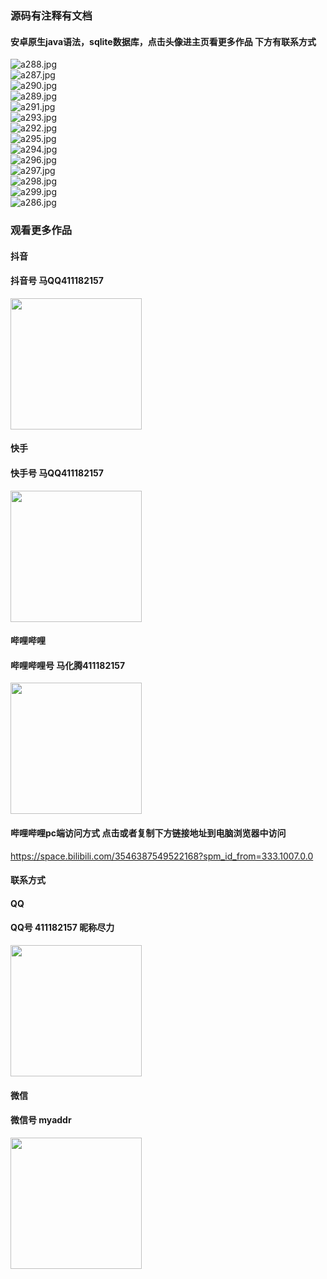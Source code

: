 ### 源码有注释有文档

#### 安卓原生java语法，sqlite数据库，点击头像进主页看更多作品 下方有联系方式
 <img src='https://img.alicdn.com/imgextra/i1/1658540494/O1CN01X6Calt1FWIa7vtj2I_!!1658540494.jpg' alt='a288.jpg' /></br> 
 <img src='https://img.alicdn.com/imgextra/i1/1658540494/O1CN016O4UNG1FWIaDV6KxK_!!1658540494.jpg' alt='a287.jpg' /></br> 
 <img src='https://img.alicdn.com/imgextra/i3/1658540494/O1CN01OHmPJv1FWIaBHykaD_!!1658540494.jpg' alt='a290.jpg' /></br> 
 <img src='https://img.alicdn.com/imgextra/i2/1658540494/O1CN015XbNBo1FWIaFl9urJ_!!1658540494.jpg' alt='a289.jpg' /></br> 
 <img src='https://img.alicdn.com/imgextra/i3/1658540494/O1CN01bEkaU91FWIaC5nx7r_!!1658540494.jpg' alt='a291.jpg' /></br> 
 <img src='https://img.alicdn.com/imgextra/i2/1658540494/O1CN01FAdL8Q1FWIaDjcXu1_!!1658540494.jpg' alt='a293.jpg' /></br> 
 <img src='https://img.alicdn.com/imgextra/i4/1658540494/O1CN01M86nJ81FWIaFlCKXQ_!!1658540494.jpg' alt='a292.jpg' /></br> 
 <img src='https://img.alicdn.com/imgextra/i4/1658540494/O1CN01xjQ2iW1FWIaD1OtwL_!!1658540494.jpg' alt='a295.jpg' /></br> 
 <img src='https://img.alicdn.com/imgextra/i1/1658540494/O1CN01rNVooE1FWIaBI0lKu_!!1658540494.jpg' alt='a294.jpg' /></br> 
 <img src='https://img.alicdn.com/imgextra/i3/1658540494/O1CN01MPlRbS1FWIaBHzHrN_!!1658540494.jpg' alt='a296.jpg' /></br> 
 <img src='https://img.alicdn.com/imgextra/i4/1658540494/O1CN01ZgcLfh1FWIaDV7D0i_!!1658540494.jpg' alt='a297.jpg' /></br> 
 <img src='https://img.alicdn.com/imgextra/i2/1658540494/O1CN01w6Oyqa1FWIaF0fQbs_!!1658540494.jpg' alt='a298.jpg' /></br> 
 <img src='https://img.alicdn.com/imgextra/i4/1658540494/O1CN01QNwQvK1FWIa8wwd7f_!!1658540494.jpg' alt='a299.jpg' /></br> 
 <img src='https://img.alicdn.com/imgextra/i4/1658540494/O1CN01IvGkOD1FWIa3Mmpz0_!!1658540494.jpg' alt='a286.jpg' /></br>
### 观看更多作品

#### 抖音
#### 抖音号  马QQ411182157
<img src="https://gitee.com/QQ411182157/mingpian/raw/master/douyin.png" width="210px">

#### 快手
#### 快手号  马QQ411182157

<img src="https://gitee.com/QQ411182157/mingpian/raw/master/kuaishou.jpg" width="210px">

#### 哔哩哔哩
#### 哔哩哔哩号  马化腾411182157

<img src="https://gitee.com/QQ411182157/mingpian/raw/master/bili.png" width="210px">

#### 哔哩哔哩pc端访问方式 点击或者复制下方链接地址到电脑浏览器中访问

https://space.bilibili.com/3546387549522168?spm_id_from=333.1007.0.0


#### 联系方式
#### QQ
#### QQ号 411182157 昵称尽力

<img src="https://gitee.com/QQ411182157/mingpian/raw/master/qq.jpg" width="210px">

#### 微信
#### 微信号 myaddr

<img src="https://gitee.com/QQ411182157/mingpian/raw/master/weixin.png" width="210px">
